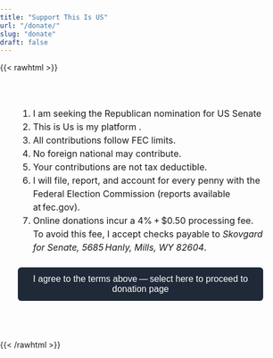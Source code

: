 ```yaml
---
title: "Support This Is US"
url: "/donate/"
slug: "donate"
draft: false
---
```


{{< rawhtml >}}
<style>
  /* full‑screen layout */
  html, body, main, .post { margin:0; padding:0; width:100vw; height:100vh; }
  .donate-iframe { width:100vw; height:100vh; border:none; display:block; }
  /* disclaimer */
  #disclaimer { padding:2rem; font-size:1rem; line-height:1.5; }
  #agree-btn {
    display:block; margin:1.5rem 0; padding:0.75rem 1.5rem;
    font-size:1rem; background:#1f2937; color:#fff;
    border:none; border-radius:0.375rem; cursor:pointer;
  }
</style>

<div id="disclaimer">
  <ol>
    <li>
      I am seeking the Republican nomination for US Senate  
    </li>
    <li>This is Us is my platform .</li>
    <li>All contributions follow FEC limits.</li>
    <li>No foreign national may contribute.</li>
    <li>Your contributions are not tax deductible.</li>
    <li>
      I will file, report, and account for every penny with the Federal Election Commission  
      (reports available at fec.gov).
    </li>
    <li>
      Online donations incur a 4% + $0.50 processing fee. To avoid this fee, I accept checks payable to  
      <em>Skovgard for Senate, 5685 Hanly, Mills, WY 82604</em>.
    </li>
  </ol>

  <button id="agree-btn">
    I agree to the terms above — select here to proceed to donation page
  </button>
</div>

<div id="donate-content" style="display:none;">
  <iframe
    class="donate-iframe"
    src="https://secure.anedot.com/skovgard-for-senate/...embed=true"
    allowtransparency="true">
  </iframe>
</div>

<script>
  document.getElementById("agree-btn")
    .addEventListener("click", () => {
      document.getElementById("disclaimer").style.display = "none";
      document.getElementById("donate-content").style.display = "block";
    });
</script>
{{< /rawhtml >}}
